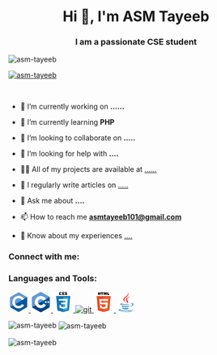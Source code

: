 <h1 align="center">Hi 👋, I'm ASM Tayeeb</h1>
<h3 align="center">I am a passionate CSE student</h3>

<p align="left"> <img src="https://komarev.com/ghpvc/?username=asm-tayeeb&label=Profile%20views&color=0e75b6&style=flat" alt="asm-tayeeb" /> </p>

<p align="left"> <a href="https://github.com/ryo-ma/github-profile-trophy"><img src="https://github-profile-trophy.vercel.app/?username=asm-tayeeb" alt="asm-tayeeb" /></a> </p>

<p align="left"> <a href="https://twitter.com/" target="blank"><img src="https://img.shields.io/twitter/follow/?logo=twitter&style=for-the-badge" alt="" /></a> </p>

- 🔭 I’m currently working on **......**

- 🌱 I’m currently learning **PHP**

- 👯 I’m looking to collaborate on **.....**

- 🤝 I’m looking for help with **....**

- 👨‍💻 All of my projects are available at [......](......)

- 📝 I regularly write articles on [.....](.....)

- 💬 Ask me about **....**

- 📫 How to reach me **asmtayeeb101@gmail.com**

- 📄 Know about my experiences [....](....)

<h3 align="left">Connect with me:</h3>
<p align="left">
</p>

<h3 align="left">Languages and Tools:</h3>
<p align="left"> <a href="https://www.cprogramming.com/" target="_blank" rel="noreferrer"> <img src="https://raw.githubusercontent.com/devicons/devicon/master/icons/c/c-original.svg" alt="c" width="40" height="40"/> </a> <a href="https://www.w3schools.com/cpp/" target="_blank" rel="noreferrer"> <img src="https://raw.githubusercontent.com/devicons/devicon/master/icons/cplusplus/cplusplus-original.svg" alt="cplusplus" width="40" height="40"/> </a> <a href="https://www.w3schools.com/css/" target="_blank" rel="noreferrer"> <img src="https://raw.githubusercontent.com/devicons/devicon/master/icons/css3/css3-original-wordmark.svg" alt="css3" width="40" height="40"/> </a> <a href="https://git-scm.com/" target="_blank" rel="noreferrer"> <img src="https://www.vectorlogo.zone/logos/git-scm/git-scm-icon.svg" alt="git" width="40" height="40"/> </a> <a href="https://www.w3.org/html/" target="_blank" rel="noreferrer"> <img src="https://raw.githubusercontent.com/devicons/devicon/master/icons/html5/html5-original-wordmark.svg" alt="html5" width="40" height="40"/> </a> <a href="https://www.java.com" target="_blank" rel="noreferrer"> <img src="https://raw.githubusercontent.com/devicons/devicon/master/icons/java/java-original.svg" alt="java" width="40" height="40"/> </a> </p>

<p><img align="left" src="https://github-readme-stats.vercel.app/api/top-langs?username=asm-tayeeb&show_icons=true&locale=en&layout=compact" alt="asm-tayeeb" /></p>

<p>&nbsp;<img align="center" src="https://github-readme-stats.vercel.app/api?username=asm-tayeeb&show_icons=true&locale=en" alt="asm-tayeeb" /></p>

<p><img align="center" src="https://github-readme-streak-stats.herokuapp.com/?user=asm-tayeeb&" alt="asm-tayeeb" /></p>
